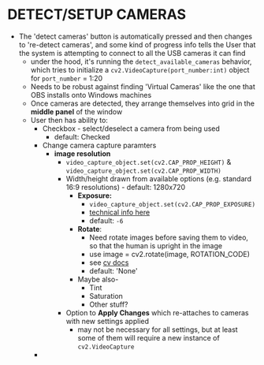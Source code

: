 # **DETECT/SETUP CAMERAS**

- The 'detect cameras' button is automatically pressed and then changes to 're-detect cameras', and some kind of progress info tells the User that the system is attempting to connect to all the USB cameras it can find
    -  under the hood, it's running the `detect_available_cameras` behavior, which tries to initialize a `cv2.VideoCapture(port_number:int)` object for `port_number` = 1:20
    - Needs to be robust against finding 'Virtual Cameras' like the one that OBS installs onto Windows machines
    - Once cameras are detected, they arrange themselves into grid in the **middle panel** of the window
    - User then has ability to:
        - Checkbox - select/deselect a camera from being used 
            - default: Checked
        - Change camera capture paramters
            - **image resolution**
                -    `video_capture_object.set(cv2.CAP_PROP_HEIGHT)` & `video_capture_object.set(cv2.CAP_PROP_WIDTH)`
                - Width/height drawn from available options (e.g. standard 16:9 resolutions)
                            - default: 1280x720
                    - **Exposure:**
                        - `video_capture_object.set(cv2.CAP_PROP_EXPOSURE)`
                        - [technical info here](https://www.kurokesu.com/main/2020/05/22/uvc-camera-exposure-timing-in-opencv/)
                        - default: `-6`
                    - **Rotate**:
                        - Need rotate images before saving them to video, so that the human is upright in the image
                        - use image = cv2.rotate(image, ROTATION_CODE)
                        - see [cv docs](https://docs.opencv.org/3.4/d2/de8/group__core__array.html#ga4ad01c0978b0ce64baa246811deeac24)
                        - default: 'None'
                    - Maybe also- 
                        - Tint
                        - Saturation
                        - Other stuff? 
                - Option to **Apply Changes** which re-attaches to cameras with new settings applied 
                    - may not be necessary for all settings, but at least some of them will require a new instance of `cv2.VideoCapture`
        - 